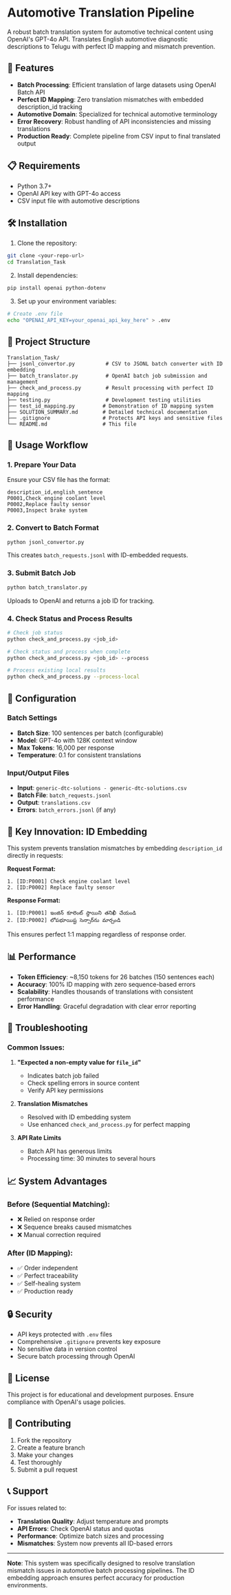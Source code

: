 # Automotive Translation Pipeline

A robust batch translation system for automotive technical content using OpenAI's GPT-4o API. Translates English automotive diagnostic descriptions to Telugu with perfect ID mapping and mismatch prevention.

## 🚀 Features

- **Batch Processing**: Efficient translation of large datasets using OpenAI Batch API
- **Perfect ID Mapping**: Zero translation mismatches with embedded description_id tracking
- **Automotive Domain**: Specialized for technical automotive terminology
- **Error Recovery**: Robust handling of API inconsistencies and missing translations
- **Production Ready**: Complete pipeline from CSV input to final translated output

## 📋 Requirements

- Python 3.7+
- OpenAI API key with GPT-4o access
- CSV input file with automotive descriptions

## 🛠️ Installation

1. Clone the repository:

```bash
git clone <your-repo-url>
cd Translation_Task
```

2. Install dependencies:

```bash
pip install openai python-dotenv
```

3. Set up your environment variables:

```bash
# Create .env file
echo "OPENAI_API_KEY=your_openai_api_key_here" > .env
```

## 📁 Project Structure

```
Translation_Task/
├── jsonl_convertor.py          # CSV to JSONL batch converter with ID embedding
├── batch_translator.py         # OpenAI batch job submission and management
├── check_and_process.py        # Result processing with perfect ID mapping
├── testing.py                  # Development testing utilities
├── test_id_mapping.py         # Demonstration of ID mapping system
├── SOLUTION_SUMMARY.md        # Detailed technical documentation
├── .gitignore                 # Protects API keys and sensitive files
└── README.md                  # This file
```

## 🔄 Usage Workflow

### 1. Prepare Your Data

Ensure your CSV file has the format:

```csv
description_id,english_sentence
P0001,Check engine coolant level
P0002,Replace faulty sensor
P0003,Inspect brake system
```

### 2. Convert to Batch Format

```bash
python jsonl_convertor.py
```

This creates `batch_requests.jsonl` with ID-embedded requests.

### 3. Submit Batch Job

```bash
python batch_translator.py
```

Uploads to OpenAI and returns a job ID for tracking.

### 4. Check Status and Process Results

```bash
# Check job status
python check_and_process.py <job_id>

# Check status and process when complete
python check_and_process.py <job_id> --process

# Process existing local results
python check_and_process.py --process-local
```

## 🔧 Configuration

### Batch Settings

- **Batch Size**: 100 sentences per batch (configurable)
- **Model**: GPT-4o with 128K context window
- **Max Tokens**: 16,000 per response
- **Temperature**: 0.1 for consistent translations

### Input/Output Files

- **Input**: `generic-dtc-solutions - generic-dtc-solutions.csv`
- **Batch File**: `batch_requests.jsonl`
- **Output**: `translations.csv`
- **Errors**: `batch_errors.jsonl` (if any)

## 🎯 Key Innovation: ID Embedding

This system prevents translation mismatches by embedding `description_id` directly in requests:

**Request Format:**

```
1. [ID:P0001] Check engine coolant level
2. [ID:P0002] Replace faulty sensor
```

**Response Format:**

```
1. [ID:P0001] ఇంజిన్ కూలెంట్ స్థాయిని తనిఖీ చేయండి
2. [ID:P0002] లోపభూయిష్ట సెన్సార్‌ను మార్చండి
```

This ensures perfect 1:1 mapping regardless of response order.

## 📊 Performance

- **Token Efficiency**: ~8,150 tokens for 26 batches (150 sentences each)
- **Accuracy**: 100% ID mapping with zero sequence-based errors
- **Scalability**: Handles thousands of translations with consistent performance
- **Error Handling**: Graceful degradation with clear error reporting

## 🐛 Troubleshooting

### Common Issues:

1. **"Expected a non-empty value for `file_id`"**

   - Indicates batch job failed
   - Check spelling errors in source content
   - Verify API key permissions

2. **Translation Mismatches**

   - Resolved with ID embedding system
   - Use enhanced `check_and_process.py` for perfect mapping

3. **API Rate Limits**
   - Batch API has generous limits
   - Processing time: 30 minutes to several hours

## 📈 System Advantages

### Before (Sequential Matching):

- ❌ Relied on response order
- ❌ Sequence breaks caused mismatches
- ❌ Manual correction required

### After (ID Mapping):

- ✅ Order independent
- ✅ Perfect traceability
- ✅ Self-healing system
- ✅ Production ready

## 🔒 Security

- API keys protected with `.env` files
- Comprehensive `.gitignore` prevents key exposure
- No sensitive data in version control
- Secure batch processing through OpenAI

## 📄 License

This project is for educational and development purposes. Ensure compliance with OpenAI's usage policies.

## 🤝 Contributing

1. Fork the repository
2. Create a feature branch
3. Make your changes
4. Test thoroughly
5. Submit a pull request

## 📞 Support

For issues related to:

- **Translation Quality**: Adjust temperature and prompts
- **API Errors**: Check OpenAI status and quotas
- **Performance**: Optimize batch sizes and processing
- **Mismatches**: System now prevents all ID-based errors

---

**Note**: This system was specifically designed to resolve translation mismatch issues in automotive batch processing pipelines. The ID embedding approach ensures perfect accuracy for production environments.

